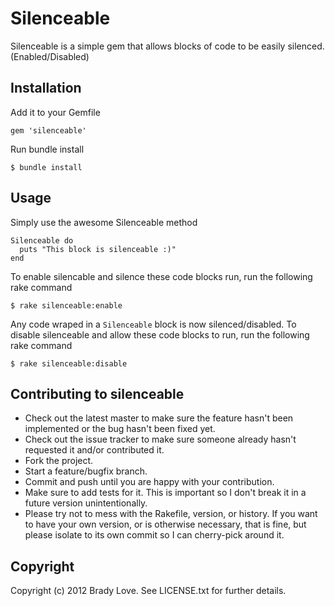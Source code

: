 # Silenceable

Silenceable is a simple gem that allows blocks of code to be easily silenced. (Enabled/Disabled)

## Installation

Add it to your Gemfile

    gem 'silenceable'

Run bundle install

    $ bundle install

## Usage
Simply use the awesome Silenceable method

    Silenceable do
      puts "This block is silenceable :)"
    end

To enable silencable and silence these code blocks run, run the following rake command

    $ rake silenceable:enable

Any code wraped in a `Silenceable` block is now silenced/disabled.
To disable silenceable and allow these code blocks to run, run the following rake command

    $ rake silenceable:disable

## Contributing to silenceable

* Check out the latest master to make sure the feature hasn't been implemented or the bug hasn't been fixed yet.
* Check out the issue tracker to make sure someone already hasn't requested it and/or contributed it.
* Fork the project.
* Start a feature/bugfix branch.
* Commit and push until you are happy with your contribution.
* Make sure to add tests for it. This is important so I don't break it in a future version unintentionally.
* Please try not to mess with the Rakefile, version, or history. If you want to have your own version, or is otherwise necessary, that is fine, but please isolate to its own commit so I can cherry-pick around it.

## Copyright

Copyright (c) 2012 Brady Love. See LICENSE.txt for
further details.
